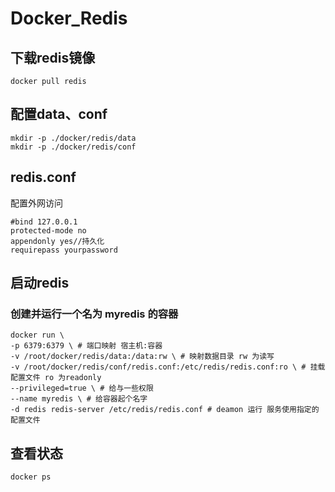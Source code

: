 # Docker_Redis

## 下载redis镜像

`docker pull redis`

## 配置data、conf

    mkdir -p ./docker/redis/data
    mkdir -p ./docker/redis/conf

## redis.conf

配置外网访问

    #bind 127.0.0.1
    protected-mode no
    appendonly yes//持久化
    requirepass yourpassword

## 启动redis

### 创建并运行一个名为 myredis 的容器

    docker run \
    -p 6379:6379 \ # 端口映射 宿主机:容器
    -v /root/docker/redis/data:/data:rw \ # 映射数据目录 rw 为读写
    -v /root/docker/redis/conf/redis.conf:/etc/redis/redis.conf:ro \ # 挂载配置文件 ro 为readonly
    --privileged=true \ # 给与一些权限
    --name myredis \ # 给容器起个名字
    -d redis redis-server /etc/redis/redis.conf # deamon 运行 服务使用指定的配置文件

## 查看状态

    docker ps
